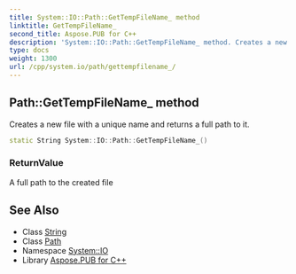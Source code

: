 ```yaml
---
title: System::IO::Path::GetTempFileName_ method
linktitle: GetTempFileName_
second_title: Aspose.PUB for C++
description: 'System::IO::Path::GetTempFileName_ method. Creates a new file with a unique name and returns a full path to it in C++.'
type: docs
weight: 1300
url: /cpp/system.io/path/gettempfilename_/
---
```

## Path::GetTempFileName_ method


Creates a new file with a unique name and returns a full path to it.

```cpp
static String System::IO::Path::GetTempFileName_()
```


### ReturnValue

A full path to the created file

## See Also

* Class [String](../../../system/string/)
* Class [Path](../)
* Namespace [System::IO](../../)
* Library [Aspose.PUB for C++](../../../)
